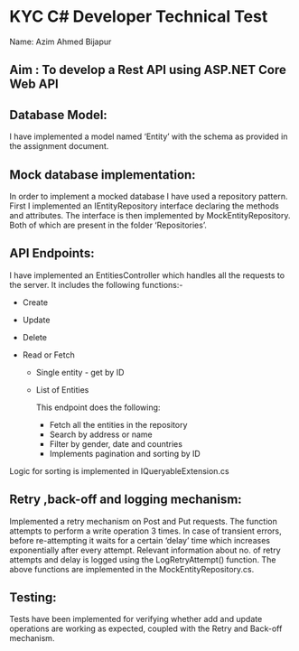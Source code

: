 # KYC C# Developer Technical Test

Name: Azim Ahmed Bijapur		

## Aim : To develop a Rest API using ASP.NET Core Web API

## Database Model:

I have implemented a model named ‘Entity’ with the schema as provided in the assignment document.

## Mock database implementation:

In order to implement a mocked database I have used a repository pattern. First I implemented an IEntityRepository interface declaring the methods and attributes. The interface is then implemented by MockEntityRepository. Both of which are present in the folder ‘Repositories’.

## API Endpoints:

I have implemented an EntitiesController which handles all the requests to the server. It includes the following functions:-

- Create

- Update

- Delete

- Read or Fetch

  - Single entity - get by ID

  - List of Entities

    This endpoint does the following:

    - Fetch all the entities in the repository
    - Search by address or name
    - Filter by gender, date and countries
    - Implements pagination and sorting by ID
	
Logic for sorting is implemented in IQueryableExtension.cs


## Retry ,back-off and logging mechanism:

Implemented a retry mechanism on Post and Put requests. The function attempts to perform a write operation 3 times. In case of transient errors, before re-attempting it waits for a certain ‘delay’ time which increases exponentially after every attempt. Relevant information about no. of retry attempts and delay is logged using the LogRetryAttempt() function. The above functions are implemented in the MockEntityRepository.cs.

## Testing:

Tests have been implemented for verifying whether add and update operations are working as expected, coupled with the Retry and Back-off mechanism.










